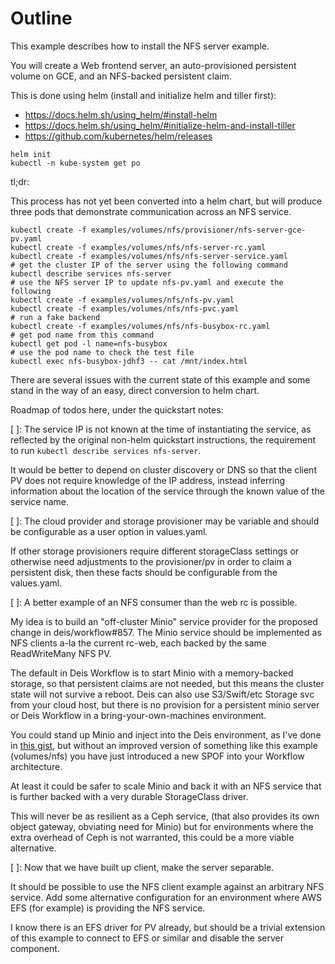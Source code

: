 # Outline

This example describes how to install the NFS server example.

You will create a Web frontend server, an auto-provisioned persistent volume on GCE, and an NFS-backed persistent claim.

This is done using helm (install and initialize helm and tiller first):

* https://docs.helm.sh/using_helm/#install-helm
* https://docs.helm.sh/using_helm/#initialize-helm-and-install-tiller
* https://github.com/kubernetes/helm/releases

```
helm init
kubectl -n kube-system get po
```

tl;dr:

This process has not yet been converted into a helm chart, but will produce
three pods that demonstrate communication across an NFS service.

```
kubectl create -f examples/volumes/nfs/provisioner/nfs-server-gce-pv.yaml
kubectl create -f examples/volumes/nfs/nfs-server-rc.yaml
kubectl create -f examples/volumes/nfs/nfs-server-service.yaml
# get the cluster IP of the server using the following command
kubectl describe services nfs-server
# use the NFS server IP to update nfs-pv.yaml and execute the following
kubectl create -f examples/volumes/nfs/nfs-pv.yaml
kubectl create -f examples/volumes/nfs/nfs-pvc.yaml
# run a fake backend
kubectl create -f examples/volumes/nfs/nfs-busybox-rc.yaml
# get pod name from this command
kubectl get pod -l name=nfs-busybox
# use the pod name to check the test file
kubectl exec nfs-busybox-jdhf3 -- cat /mnt/index.html
```

There are several issues with the current state of this example and some stand
in the way of an easy, direct conversion to helm chart.

Roadmap of todos here, under the quickstart notes:

[ ]: The service IP is not known at the time of instantiating the service, as
reflected by the original non-helm quickstart instructions, the requirement to
run `kubectl describe services nfs-server`.

It would be better to depend on cluster discovery or DNS so that the client PV
does not require knowledge of the IP address, instead inferring information
about the location of the service through the known value of the service name.

[ ]: The cloud provider and storage provisioner may be variable and should be
configurable as a user option in values.yaml.

If other storage provisioners require different storageClass settings or
otherwise need adjustments to the provisioner/pv in order to claim a persistent
disk, then these facts should be configurable from the values.yaml.

[ ]: A better example of an NFS consumer than the web rc is possible.

My idea is to build an "off-cluster Minio" service provider for the proposed
change in deis/workflow#857.  The Minio service should be implemented as NFS
clients a-la the current rc-web, each backed by the same ReadWriteMany NFS PV.

The default in Deis Workflow is to start Minio with a memory-backed
storage, so that persistent claims are not needed, but this means the cluster
state will not survive a reboot.  Deis can also use S3/Swift/etc Storage svc
from your cloud host, but there is no provision for a persistent minio server 
or Deis Workflow in a bring-your-own-machines environment.

You could stand up Minio and inject into the Deis environment, as I've done in
[this gist](https://gist.github.com/kingdonb/845945908336cbeefb3e8cce73ec5dc2), 
but without an improved version of something like this example (volumes/nfs)
you have just introduced a new SPOF into your Workflow architecture.

At least it could be safer to scale Minio and back it with an NFS service that
is further backed with a very durable StorageClass driver.

This will never be as resilient as a Ceph service, (that also provides its own
object gateway, obviating need for Minio) but for environments where the extra
overhead of Ceph is not warranted, this could be a more viable alternative.

[ ]: Now that we have built up client, make the server separable.

It should be possible to use the NFS client example against an arbitrary NFS
service.  Add some alternative configuration for an environment where AWS EFS
(for example) is providing the NFS service.

I know there is an EFS driver for PV already, but should be a trivial extension
of this example to connect to EFS or similar and disable the server component.
